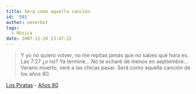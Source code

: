 ```yaml
---
title: Será como aquella canción
id: '591'
author: neverbot
tags:
  - Música
date: 2007-11-26 13:47:22
---
```


> Y yo no quiero volver, no me repitas jamás que no sabes qué hora es. Las 7:27 ¿o no? Ya terminé... No te echaré de menos en septiembre... Verano muerto, veré a las chicas pasar. Será como aquella canción de los años 80.

[Los Piratas](http://www.last.fm/music/Los+Piratas) - [Años 80](http://www.last.fm/music/Los+Piratas/_/A%C3%B1os+80)